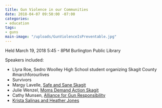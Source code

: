 ```yaml
---
title: Gun Violence in our Communities
date: 2018-04-07 09:50:00 -07:00
categories:
- education
tags:
- guns
main-image: "/uploads/GunViolenceIsPreventable.jpg"
---
```


Held March 19, 2018 5:45 - 8PM
Burlington Public Library

Speakers included:
* Llyra Roe, Sedro Woolley High School student organizing Skagit County #marchforourlives
* Survivors
* Margy Lavelle, [Safe and Sane Skagit](https://www.facebook.com/Safe-and-Sane-Skagit-171649423199321/)
* Julie Wenzel, [Moms Demand Action Skagit](https://www.facebook.com/momsdemandactionskagitcounty/)
* Cathy Munsen, [Alliance for Gun Responsibility](https://gunresponsibility.org/)
* [Krista Salinas and Heather Jones](https://www.facebook.com/StrategicEmergencyEducation/)
